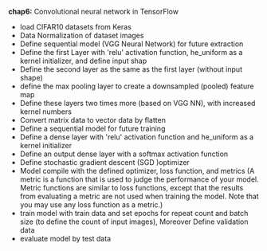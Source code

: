 **chap6:** Convolutional neural network in TensorFlow

- load CIFAR10 datasets from Keras
- Data Normalization of dataset images
- Define sequential model (VGG Neural Network) for future extraction
- Define the first Layer with 'relu' activation function, he_uniform  as a kernel initializer, and define input shap 
- Define the second layer as the same as the first layer (without input shape)
- define the max pooling layer to create a downsampled (pooled) feature map
- Define these layers two times more (based on VGG NN), with increased kernel numbers 
- Convert matrix data to vector data by flatten
- Define a sequential model  for future training
- Define a dense layer with 'relu' activation function and he_uniform  as a kernel initializer 
- Define an output dense layer with a softmax activation function
- Define stochastic gradient descent (SGD )optimizer 
- Model compile with the defined optimizer, loss function, and metrics (A metric is a function that is used to judge the performance of your model. Metric functions are similar to loss functions, except that the results from evaluating a metric are not used when training the model. Note that you may use any loss function as a metric.)
- train model with train data and set epochs for repeat count and batch size (to define the count of input images), Moreover Define validation data 
- evaluate model by test data
